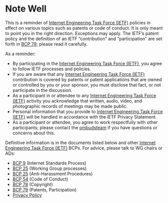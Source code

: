 # Note Well

This is a reminder of [Internet Engineering Task Force
(IETF)](https://www.ietf.org/) policies in effect on various topics such
as patents or code of conduct. It is only meant to point you in the
right direction. Exceptions may apply. The IETF’s patent policy and the
definition of an IETF “contribution” and “participation” are set forth
in [BCP 79](https://www.rfc-editor.org/info/bcp79); please read it
carefully.

As a reminder:

  - By participating in the [Internet Engineering Task Force
    (IETF)](https://www.ietf.org/), you agree to follow IETF processes
    and policies.
  - If you are aware that any [Internet Engineering Task Force
    (IETF)](https://www.ietf.org/) contribution is covered by patents or
    patent applications that are owned or controlled by you or your
    sponsor, you must disclose that fact, or not participate in the
    discussion.
  - As a participant in or attendee to any [Internet Engineering Task
    Force (IETF)](https://www.ietf.org/) activity you acknowledge that
    written, audio, video, and photographic records of meetings may be
    made public.
  - Personal information that you provide to [Internet Engineering Task
    Force (IETF)](https://www.ietf.org/) will be handled in accordance
    with the IETF Privacy Statement.
  - As a participant or attendee, you agree to work respectfully with
    other participants; please contact the
    [ombudsteam](https://www.ietf.org/contact/ombudsteam/) if you have
    questions or concerns about this.

Definitive information is in the documents listed below and other
[Internet Engineering Task Force (IETF)](https://www.ietf.org/) BCPs.
For advice, please talk to WG chairs or ADs:

  - [BCP 9](https://www.rfc-editor.org/info/bcp9) (Internet Standards
    Process)
  - [BCP 25](https://www.rfc-editor.org/info/bcp25) (Working Group
    processes)
  - [BCP 25](https://www.rfc-editor.org/info/bcp25) (Anti-Harassment
    Procedures)
  - [BCP 54](https://www.rfc-editor.org/info/bcp54) (Code of Conduct)
  - [BCP 78](https://www.rfc-editor.org/info/bcp78) (Copyright)
  - [BCP 79](https://www.rfc-editor.org/info/bcp79) (Patents,
    Participation)
  - [Privacy Policy](https://www.ietf.org/privacy-policy/)
